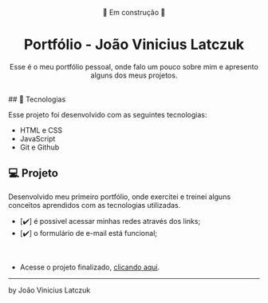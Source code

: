 <p align="center"> 🚧 Em construção 🚧 </p>

<h1 align="center"> Portfólio - João Vinicius Latczuk </h1>

<p align="center">
Esse é o meu portfólio pessoal, onde falo um pouco sobre mim e apresento alguns dos meus projetos.
</p>

<br>
## 🚀 Tecnologias

Esse projeto foi desenvolvido com as seguintes tecnologias:

- HTML e CSS
- JavaScript 
- Git e Github

## 💻 Projeto

Desenvolvido meu primeiro portfólio, onde exercitei e treinei alguns conceitos aprendidos com as tecnologias utilizadas. 

- [✔️] é possivel acessar minhas redes através dos links;
- [✔️] o formulário de e-mail está funcional;
<br>

- Acesse o projeto finalizado, [clicando aqui](https://joaolatczuk.github.io/).

---

by João Vinicius Latczuk
